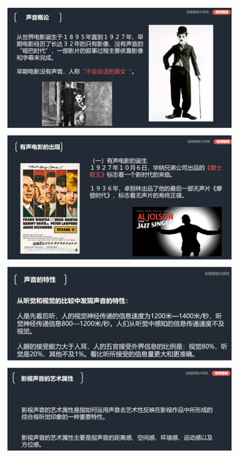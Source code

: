 

![](../../../../assets/2023-09-30-11-36-51-image.png)

![](../../../../assets/2023-09-30-11-39-03-image.png)

![](../../../../assets/2023-09-30-11-39-20-image.png)

![](../../../../assets/2023-09-30-11-40-22-image.png)


